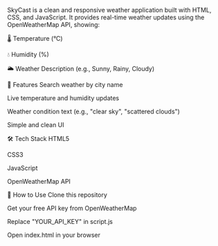 SkyCast is a clean and responsive weather application built with HTML, CSS, and JavaScript. It provides real-time weather updates using the OpenWeatherMap API, showing:

🌡️ Temperature (°C)

💧 Humidity (%)

🌥️ Weather Description (e.g., Sunny, Rainy, Cloudy)

🔧 Features
Search weather by city name

Live temperature and humidity updates

Weather condition text (e.g., "clear sky", "scattered clouds")

Simple and clean UI

🛠️ Tech Stack
HTML5

CSS3

JavaScript 

OpenWeatherMap API

🚀 How to Use
Clone this repository

Get your free API key from OpenWeatherMap

Replace "YOUR_API_KEY" in script.js

Open index.html in your browser
